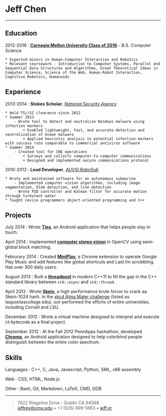 Jeff Chen
=========================

----

Education
--------------------

2012-2016
:   **[Carnegie Mellon University Class of 2016](http://cmu.edu)** - B.S. Computer Science

    * Expected minors in Human-Computer Interaction and Robotics
    * Relevant coursework - Introduction to Computer Systems, Parallel and Sequential Data Structures and Algorithms, Great Theoretical Ideas in Computer Science, Science of the Web, Human-Robot Interaction, Cognitive Robotics, Humanoids

Experience
--------------------

2013-2014
:   **Stokes Scholar**, *[National Security Agency](https://nsa.gov/)*

    * Held TS//SI clearance since 2012
    * Summer 2013
        - Wrote tool to detect and neutralize Windows malware using infection markers
            + Enabled lightweight, fast, and accurate detection and neutralization of known malware
            + Applied heuristic analysis to potential infection markers with success rate comparable to commercial antivirus software
    * Summer 2014
        - Created tool for CNE operations
            + Surveys and collects computer-to-computer communications
            + Designed and implemented secure communications protocol

2010-2012
:   **Lead Developer**, *[AUVSI RoboSub](http://avbotz.com/)*

    * Wrote and maintained software for an autonomous submarine
        - Implemented computer vision algorithms, including image segmentation, blob detection, and line detection
        - Wrote PID controller and Kalman filter for accurate motion through turbulent water
    * Taught novice programmers object-oriented programming and C++


Projects
----------------------------------

July 2014
:   Wrote **[Ties](https://github.com/iambald/myCircle)**, an Android application that helps people stay in touch.

April 2014
:   Implemented **[computer stereo vision](https://github.com/iambald/depth)** in OpenCV using semi-global block matching.

Februrary 2014
:   Created **[MiniPlay](https://github.com/iambald/MiniPlay)**, a Chrome extension to operate Google Play Music and add features like global shortcuts and Last.fm scrobbling. Has over 300 daily users.

August 2013
:   Built a **[threadpool](https://github.com/iambald/threadpool)** in modern C++11 to fill the gap in the C++ standard library between `std::async` and `std::thread`.

April 2013
:   Wrote **[Skein](https://github.com/iambald/Skein)**, a high-performance brute forcer to crack aa Skein-1024 hash. In the [xkcd Alma Mater challenge](http://xkcd.com/1193) (listed as laspositascollege.edu), out-performed the efforts of entire universities, including Cornell and LSU.

December 2012
:   Wrote a virtual machine designed to interpret and execute `C0` bytecode as a final project.

September 2012
:   At the Fall 2012 PennApps hackathon, developed **[Chroma](https://github.com/iambald/Chroma)**, an Android application designed to help colorblind people distinguish between the entire color spectrum.

Skills
------------------------

Languages
:   C++, C, Java, Javascript, Python, SML, x86 assembly

Web
:   CSS, HTML, Node.js

Other
:   Bash, Git, Markdown, LaTeX, CMD, GDB


----

>  7622 Ridgeline Drive - Dublin CA 94568\
> <jeffrey@cmu.edu> • +1 (925) 699 5663 • [jeff.yt](http://jeff.yt)
